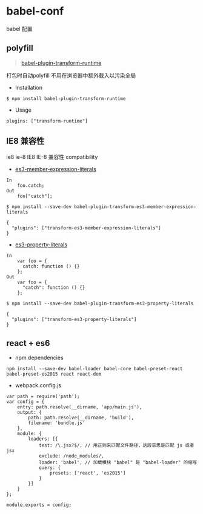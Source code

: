 # babel-conf

babel 配置

## polyfill

> [babel-plugin-transform-runtime](https://www.npmjs.com/package/babel-plugin-transform-runtime#via-babelrc-recommended)

打包时自动polyfill 不用在浏览器中额外载入以污染全局

* Installation

`$ npm install babel-plugin-transform-runtime`

* Usage

`plugins: ["transform-runtime"]`

## IE8 兼容性

ie8 ie-8 IE8 IE-8 兼容性 compatibility

* [es3-member-expression-literals](http://babeljs.io/docs/plugins/transform-es3-member-expression-literals/)
```
In
    foo.catch;
Out
    foo["catch"];
```
`$ npm install --save-dev babel-plugin-transform-es3-member-expression-literals`
```
{
  "plugins": ["transform-es3-member-expression-literals"]
}
```

* [es3-property-literals](http://babeljs.io/docs/plugins/transform-es3-property-literals/)
```
In
    var foo = {
      catch: function () {}
    };
Out
    var foo = {
      "catch": function () {}
    };
```
`$ npm install --save-dev babel-plugin-transform-es3-property-literals`
```
{
  "plugins": ["transform-es3-property-literals"]
}
```

## react + es6

* npm dependencies

`npm install --save-dev babel-loader babel-core babel-preset-react babel-preset-es2015 react react-dom`

* webpack.config.js

```
var path = require('path');
var config = {
    entry: path.resolve(__dirname, 'app/main.js'),
    output: {
        path: path.resolve(__dirname, 'build'),
        filename: 'bundle.js'
    },
    module: {
        loaders: [{
            test: /\.jsx?$/, // 用正则来匹配文件路径，这段意思是匹配 js 或者 jsx
            exclude: /node_modules/,
            loader: 'babel', // 加载模块 "babel" 是 "babel-loader" 的缩写
            query: {
                presets: ['react', 'es2015']
            }
        }]
    }
};

module.exports = config;
```